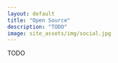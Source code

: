 ```yaml
---
layout: default
title: "Open Source"
description: "TODO"
image: site_assets/img/social.jpg
---
```


TODO
